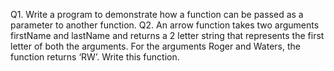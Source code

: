 Q1. Write a program to demonstrate how a function can be passed as a parameter to another function.
Q2. An arrow function takes two arguments firstName and lastName and returns a 2 letter string that represents the first letter of both the arguments. For the arguments Roger and Waters, the function returns ‘RW’. Write this function.